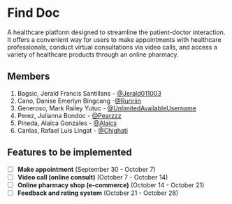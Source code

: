 # Find Doc

A healthcare platform designed to streamline the patient-doctor interaction. It offers a convenient way for users to make appointments with healthcare professionals, conduct virtual consultations via video calls, and access a variety of healthcare products through an online pharmacy.

## Members

1. Bagsic, Jerald Francis Santillans - [@Jerald011003](https://gitlab.com/Jerald011003)
2. Cano, Danise Emerlyn Bingcang -[@Ruririin](https://gitlab.com/Ruririin)
3.  Generoso, Mark Railey Yutuc - [@UnlimitedAvailableUsername](https://gitlab.com/UnlimitedAvailableUsername)
4. Perez, Julianna Bondoc - [@Pearzzz](https://gitlab.com/Pearzzz)
5. Pineda, Alaica Gonzales - [@Alaics](https://gitlab.com/Alaics)
6. Canlas, Rafael Luis Lingat - [@Chighati](https://gitlab.com/Chighati)

## Features to be implemented

- [ ] **Make appointment** (September 30 - October 7)
- [ ] **Video call (online consult)** (October 7 - October 14)
- [ ] **Online pharmacy shop (e-commerce)** (October 14 - October 21)
- [ ] **Feedback and rating system** (October 21 - October 28)